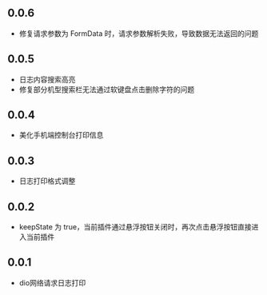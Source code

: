 ## 0.0.6

* 修复请求参数为 FormData 时，请求参数解析失败，导致数据无法返回的问题

## 0.0.5

* 日志内容搜索高亮
* 修复部分机型搜索栏无法通过软键盘点击删除字符的问题

## 0.0.4

* 美化手机端控制台打印信息

## 0.0.3

* 日志打印格式调整

## 0.0.2

* keepState 为 true，当前插件通过悬浮按钮关闭时，再次点击悬浮按钮直接进入当前插件

## 0.0.1

* dio网络请求日志打印